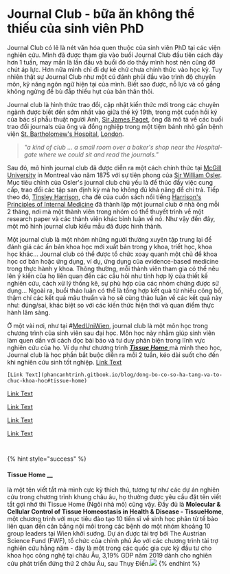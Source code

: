 # Journal Club - bữa ăn không thể thiếu của sinh viên PhD

Journal Club có lẽ là nét văn hóa quen thuộc của sinh viên PhD tại các viện nghiên cứu. Mình đã được tham gia vào buổi Journal Club đầu tiên cách đây hơn 1 tuần, may mắn là lần đầu và buổi đó do thầy mình host nên cũng đỡ chút áp lực. Hơn nữa mình chỉ đi dự ké chứ chưa chính thức vào học kỳ. Tuy nhiên thật sự Journal Club như một cú đánh phủi đầu vào trình độ chuyên môn, kỹ năng ngôn ngữ hiện tại của mình. Biết sao được, nỗ lực và cố gắng không ngừng để bù đắp thiếu hụt của bản thân thôi.

Journal club là hình thức trao đổi, cập nhật kiến thức mới trong các chuyên ngành được biết đến sớm nhất vào giữa thế kỷ 19th, trong một cuốn hồi ký của bác sĩ phẫu thuật người Anh, [Sir James Paget](https://en.wikipedia.org/wiki/James_Paget), ông đã mô tả về các buổi trao đổi journals của ông và đồng nghiệp trong một tiệm bánh nhỏ gần bệnh viện [St. Bartholomew's Hospital](https://en.wikipedia.org/wiki/St._Bartholomew%27s_Hospital), [London](https://en.wikipedia.org/wiki/London).

> _"a kind of club ... a small room over a baker's shop near the Hospital-gate where we could sit and read the journals."_

Sau đó, mô hình journal club đã được diễn ra một cách chính thức tại [McGill University](https://en.wikipedia.org/wiki/McGill_University) in Montreal vào năm 1875 với sự tiên phong của [Sir William Osler](https://en.wikipedia.org/wiki/William_Osler). Mục tiêu chính của Osler's journal club chủ yếu là để thúc đẩy việc cung cấp, trao đổi các tập san định kỳ mà họ không đủ khả năng để chi trả. Tiếp theo đó, [Tinsley Harrison](https://en.wikipedia.org/wiki/Tinsley_Harrison), cha đẻ của cuốn sách nổi tiếng [Harrison's Principles of Internal Medicine](https://en.wikipedia.org/wiki/Harrison%27s_Principles_of_Internal_Medicine) đã thành lập một journal club ở nhà ông mỗi 2 tháng, nơi mà một thành viên trong nhóm có thể thuyết trình về một research paper và các thành viên khác bình luận về nó. Như vậy đến đây, một mô hình journal club kiểu mẫu đã được hình thành. 

Một journal club là một nhóm những người thường xuyên tập trung lại để đánh giá các ấn bản khoa học mới xuất bản trong y khoa, triết học, khoa học khác... Journal club có thể được tổ chức xoay quanh một chủ để khoa học cơ bản hoặc ứng dụng, ví dụ, ứng dụng của evidence-based medicine trong thực hành y khoa. Thông thường, mỗi thành viên tham gia có thể nêu lên ý kiến của họ liên quan đến các câu hỏi như tính hợp lý của thiết kế nghiên cứu, cách xử lý thống kê, sự phù hợp của các nhóm chứng được sử dụng... Ngoài ra, buổi thảo luận có thể là tổng hợp kết quả từ nhiều công bố, thậm chí các kết quả mâu thuẩn và họ sẽ cùng thảo luận về các kết quả này như: đúng/sai, khác biệt so với các kiến thức hiện thời và quan điểm thực hành lâm sàng. 

Ở một vài nơi, như tại \#[MedUniWien](https://www.meduniwien.ac.at/web/), journal club là một môn học trong chương trình của sinh viên sau đại học. Môn học này nhằm giúp sinh viên làm quen dần với cách đọc bài báo và tư duy phản biện trong lĩnh vực nghiên cứu của họ. Ví dụ như chương trình [_**Tissue Home**_ ](https://phancanhtrinh.gitbook.io/blog/dong-bo-co-so-ha-tang-va-to-chuc-khoa-hoc#tissue-home)mà mình theo học, Journal club là học phần bắt buộc diễn ra mỗi 2 tuần, kéo dài suốt cho đến khi nghiên cứu sinh tốt nghiệp.  [Link Text](/dong-bo-co-so-ha-tang-va-to-chuc-khoa-hoc#tissue-home) 

```text
[Link Text](phancanhtrinh.gitbook.io/blog/dong-bo-co-so-ha-tang-va-to-chuc-khoa-hoc#tissue-home)
```

[Link Text](.../dong-bo-co-so-ha-tang-va-to-chuc-khoa-hoc#tissue-home)

[Link Text](../dong-bo-co-so-ha-tang-va-to-chuc-khoa-hoc#tissue-home)

[Link Text](/blog/dong-bo-co-so-ha-tang-va-to-chuc-khoa-hoc#tissue-home)

[Link Text](phancanhtrinh.gitbook.io/blog/dong-bo-co-so-ha-tang-va-to-chuc-khoa-hoc#tissue-home)

```text

```

```text

```













{% hint style="success" %}
#### **Tissue Home** __

là một tên viết tắt mà mình cực kỳ thích thú, tương tự như các dự án nghiên cứu trong chương trình khung châu âu, họ thường được yêu cầu đặt tên viết tắt gợi nhớ thì Tissue Home \(Ngôi nhà mô\) cũng vậy. Đầy đủ là **Molecular & Cellular Control of Tissue Homeostasis in Health & Disease - TissueHome**, một chương trình với mục tiêu đào tạo 10 tiến sĩ về sinh học phân tử tế bào liên quan đến cân bằng nội môi trong các bệnh do một nhóm khoảng 10 group leaders tại Wien khởi sướng. Dự án được tài trợ bởi The Austrian Science Fund \(FWF\), tổ chức của chính phủ Áo với các chương trình tài trợ nghiên cứu hằng năm - đây là một trong các quốc gia cực kỳ đầu tư cho khoa học công nghệ tại châu Âu, 3,19% GDP năm 2019 dành cho nghiên cứu phát triển đứng thứ 2 châu Âu, sau Thụy Điển.![](.gitbook/assets/image%20%283%29.png)
{% endhint %}



